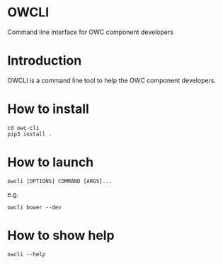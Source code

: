 OWCLI
========
Command line interface for OWC component developers

# Introduction
OWCLI is a command line tool to help the OWC component developers.

# How to install
```
cd owc-cli
pip3 install .
```

# How to launch
```
owcli [OPTIONS] COMMAND [ARGS]...
```
e.g.
```
owcli bower --dev
```

# How to show help
```
owcli --help
```
